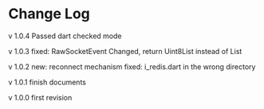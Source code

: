 Change Log
===
v 1.0.4
Passed dart checked mode

v 1.0.3
fixed: RawSocketEvent Changed, return Uint8List instead of List

v 1.0.2
new: reconnect mechanism
fixed: i_redis.dart in the wrong directory

v 1.0.1
finish documents

v 1.0.0
first revision
